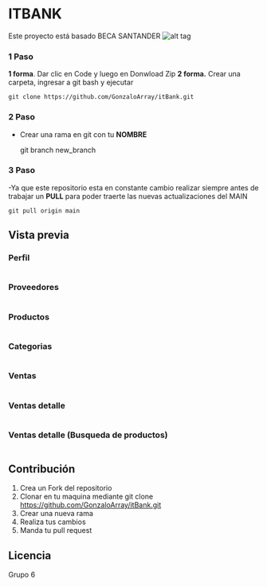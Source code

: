 #  ITBANK 
Este proyecto está basado BECA SANTANDER
![alt tag](https://i.postimg.cc/QCtWCpF3/screenshot-8.png)

### 1 Paso
**1 forma**. Dar clic en Code y luego en Donwload Zip
**2 forma.** Crear una carpeta, ingresar a git bash y ejecutar

    git clone https://github.com/GonzaloArray/itBank.git
### 2 Paso
- Crear una rama en git con tu **NOMBRE**

  git branch new_branch

### 3 Paso
-Ya que este repositorio esta en constante cambio realizar siempre antes de trabajar un **PULL** para poder traerte las nuevas actualizaciones del MAIN

    git pull origin main
## Vista previa
### Perfil
![]()
### Proveedores
![]()
### Productos
![]()
### Categorias
![]()
### Ventas
![]()
### Ventas detalle
![]()
### Ventas detalle (Busqueda de productos)
![]()
## Contribución
1. Crea un Fork del repositorio
2. Clonar en tu maquina mediante git clone https://github.com/GonzaloArray/itBank.git
3. Crear una nueva rama
4. Realiza tus cambios
5. Manda tu pull request
## Licencia
Grupo 6
